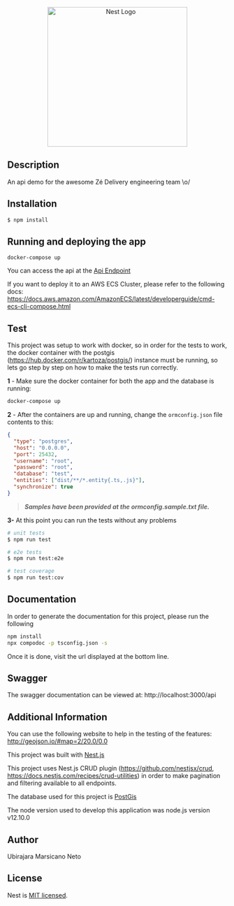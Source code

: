 <p align="center">
  <a href="https://www.ze.delivery/" target="blank"><img src="https://courier-images-web.imgix.net/static/img/logo.png?auto=compress,format&fit=max&w=undefined&h=undefined&dpr=2&fm=png" width="320" alt="Nest Logo" /></a>
</p>

## Description

An api demo for the awesome Zé Delivery engineering team \o/

## Installation

```bash
$ npm install
```

## Running and deploying the app

```
docker-compose up
```

You can access the api at the [Api Endpoint](http://localhost:3000/pos)

If you want to deploy it to an AWS ECS Cluster, please refer to the following docs: 
https://docs.aws.amazon.com/AmazonECS/latest/developerguide/cmd-ecs-cli-compose.html

## Test

This project was setup to work with docker, so in order for the tests to work,
the docker container with the postgis (https://hub.docker.com/r/kartoza/postgis/) instance must be running, so lets 
go step by step on how to make the tests run correctly.

__1__ - Make sure the docker container for both the app and the database is running:
```bash
docker-compose up
```

__2__ - After the containers are up and running, change the `ormconfig.json` file contents
to this:
```json
{
  "type": "postgres",
  "host": "0.0.0.0",
  "port": 25432,
  "username": "root",
  "password": "root",
  "database": "test",
  "entities": ["dist/**/*.entity{.ts,.js}"],
  "synchronize": true
}
```

> ___*Samples have been provided at the ormconfig.sample.txt file.*___

__3-__ At this point you can run the tests without any problems

```bash
# unit tests
$ npm run test

# e2e tests
$ npm run test:e2e

# test coverage
$ npm run test:cov
```

## Documentation

In order to generate the documentation for this project, please run the following

```bash
npm install
npx compodoc -p tsconfig.json -s
```

Once it is done, visit the url displayed at the bottom line.

## Swagger
The swagger documentation can be viewed at: http://localhost:3000/api

## Additional Information

You can use the following website to help in the testing of the features: 
http://geojson.io/#map=2/20.0/0.0

This project was built with [Nest.js](https://docs.nestjs.com/)

This project uses Nest.js CRUD plugin 
(https://github.com/nestjsx/crud, https://docs.nestjs.com/recipes/crud-utilities)
in order to make pagination and filtering available to all endpoints.

The database used for this project is [PostGis](https://postgis.net/) 

The node version used to develop this application was node.js version v12.10.0

## Author
Ubirajara Marsicano Neto

## License

  Nest is [MIT licensed](LICENSE).
